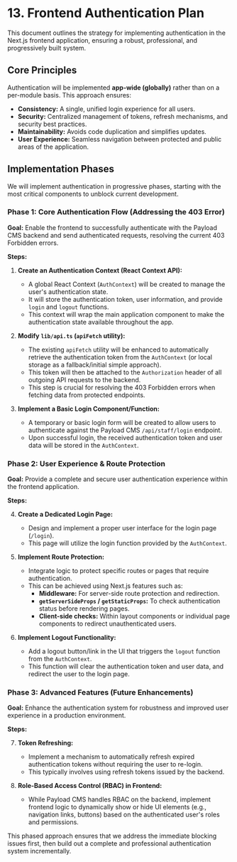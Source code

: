 # 13. Frontend Authentication Plan

This document outlines the strategy for implementing authentication in the Next.js frontend application, ensuring a robust, professional, and progressively built system.

## Core Principles

Authentication will be implemented **app-wide (globally)** rather than on a per-module basis. This approach ensures:

*   **Consistency:** A single, unified login experience for all users.
*   **Security:** Centralized management of tokens, refresh mechanisms, and security best practices.
*   **Maintainability:** Avoids code duplication and simplifies updates.
*   **User Experience:** Seamless navigation between protected and public areas of the application.

## Implementation Phases

We will implement authentication in progressive phases, starting with the most critical components to unblock current development.

### Phase 1: Core Authentication Flow (Addressing the 403 Error)

**Goal:** Enable the frontend to successfully authenticate with the Payload CMS backend and send authenticated requests, resolving the current 403 Forbidden errors.

**Steps:**

1.  **Create an Authentication Context (React Context API):**
    *   A global React Context (`AuthContext`) will be created to manage the user's authentication state.
    *   It will store the authentication token, user information, and provide `login` and `logout` functions.
    *   This context will wrap the main application component to make the authentication state available throughout the app.

2.  **Modify `lib/api.ts` (`apiFetch` utility):**
    *   The existing `apiFetch` utility will be enhanced to automatically retrieve the authentication token from the `AuthContext` (or local storage as a fallback/initial simple approach).
    *   This token will then be attached to the `Authorization` header of all outgoing API requests to the backend.
    *   This step is crucial for resolving the 403 Forbidden errors when fetching data from protected endpoints.

3.  **Implement a Basic Login Component/Function:**
    *   A temporary or basic login form will be created to allow users to authenticate against the Payload CMS `/api/staff/login` endpoint.
    *   Upon successful login, the received authentication token and user data will be stored in the `AuthContext`.

### Phase 2: User Experience & Route Protection

**Goal:** Provide a complete and secure user authentication experience within the frontend application.

**Steps:**

4.  **Create a Dedicated Login Page:**
    *   Design and implement a proper user interface for the login page (`/login`).
    *   This page will utilize the login function provided by the `AuthContext`.

5.  **Implement Route Protection:**
    *   Integrate logic to protect specific routes or pages that require authentication.
    *   This can be achieved using Next.js features such as:
        *   **Middleware:** For server-side route protection and redirection.
        *   **`getServerSideProps` / `getStaticProps`:** To check authentication status before rendering pages.
        *   **Client-side checks:** Within layout components or individual page components to redirect unauthenticated users.

6.  **Implement Logout Functionality:**
    *   Add a logout button/link in the UI that triggers the `logout` function from the `AuthContext`.
    *   This function will clear the authentication token and user data, and redirect the user to the login page.

### Phase 3: Advanced Features (Future Enhancements)

**Goal:** Enhance the authentication system for robustness and improved user experience in a production environment.

**Steps:**

7.  **Token Refreshing:**
    *   Implement a mechanism to automatically refresh expired authentication tokens without requiring the user to re-login.
    *   This typically involves using refresh tokens issued by the backend.

8.  **Role-Based Access Control (RBAC) in Frontend:**
    *   While Payload CMS handles RBAC on the backend, implement frontend logic to dynamically show or hide UI elements (e.g., navigation links, buttons) based on the authenticated user's roles and permissions.

This phased approach ensures that we address the immediate blocking issues first, then build out a complete and professional authentication system incrementally.